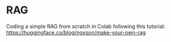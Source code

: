 # RAG
Coding a simple RAG from scratch in Colab following this tutorial: https://huggingface.co/blog/ngxson/make-your-own-rag
